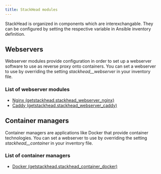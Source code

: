 ```yaml
---
title: StackHead modules
---
```


StackHead is organized in components which are interexchangable.
They can be configured by setting the respective variable in Ansible inventory definition.

## Webservers

Webserver modules provide configuration in order to set up a webserver software to use as reverse proxy onto containers.
You can set a webserver to use by overriding the setting _stackhead__webserver_ in your inventory file.

### List of webserver modules

* [Nginx (getstackhead.stackhead_webserver_nginx)](https://github.com/getstackhead/module-webserver-nginx)
* [Caddy (getstackhead.stackhead_webserver_caddy)](https://github.com/getstackhead/module-webserver-caddy)

## Container managers

Container managers are applications like Docker that provide container technologies.
You can set a webserver to use by overriding the setting _stackhead__container_ in your inventory file.

### List of container managers

* [Docker (getstackhead.stackhead_container_docker)](https://github.com/getstackhead/module-container-docker)

